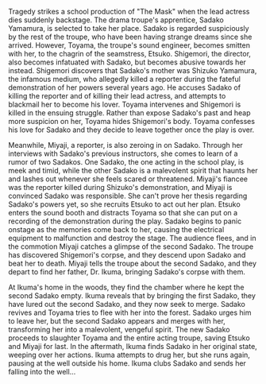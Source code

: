 <!-- Ring 0: Birthday (2000) -->

Tragedy strikes a school production of "The Mask" when the lead actress dies suddenly backstage. The drama troupe's apprentice, Sadako Yamamura, is selected to take her place. Sadako is regarded suspiciously by the rest of the troupe, who have been having strange dreams since she arrived. However, Toyama, the troupe's sound engineer, becomes smitten with her, to the chagrin of the seamstress, Etsuko. Shigemori, the director, also becomes infatuated with Sadako, but becomes abusive towards her instead. Shigemori discovers that Sadako's mother was Shizuko Yamamura, the infamous medium, who allegedly killed a reporter during the fateful demonstration of her powers several years ago. He accuses Sadako of killing the reporter and of killing their lead actress, and attempts to blackmail her to become his lover. Toyama intervenes and Shigemori is killed in the ensuing struggle. Rather than expose Sadako's past and heap more suspicion on her, Toyama hides Shigemori's body. Toyama confesses his love for Sadako and they decide to leave together once the play is over.

Meanwhile, Miyaji, a reporter, is also zeroing in on Sadako. Through her interviews with Sadako's previous instructors, she comes to learn of a rumor of two Sadakos. One Sadako, the one acting in the school play, is meek and timid, while the other Sadako is a malevolent spirit that haunts her and lashes out whenever she feels scared or threatened. Miyaji's fiancee was the reporter killed during Shizuko's demonstration, and Miyaji is convinced Sadako was responsible. She can't prove her thesis regarding Sadako's powers yet, so she recruits Etsuko to act out her plan. Etsuko enters the sound booth and distracts Toyama so that she can put on a recording of the demonstration during the play. Sadako begins to panic onstage as the memories come back to her, causing the electrical equipment to malfunction and destroy the stage. The audience flees, and in the commotion Miyaji catches a glimpse of the second Sadako. The troupe has discovered Shigemori's corpse, and they descend upon Sadako and beat her to death. Miyaji tells the troupe about the second Sadako, and they depart to find her father, Dr. Ikuma, bringing Sadako's corpse with them.

At Ikuma's home in the woods, they find the chamber where he kept the second Sadako empty. Ikuma reveals that by bringing the first Sadako, they have lured out the second Sadako, and they now seek to merge. Sadako revives and Toyama tries to flee with her into the forest. Sadako urges him to leave her, but the second Sadako appears and merges with her, transforming her into a malevolent, vengeful spirit. The new Sadako proceeds to slaughter Toyama and the entire acting troupe, saving Etsuko and Miyaji for last. In the aftermath, Ikuma finds Sadako in her original state, weeping over her actions. Ikuma attempts to drug her, but she runs again, pausing at the well outside his home. Ikuma clubs Sadako and sends her falling into the well...